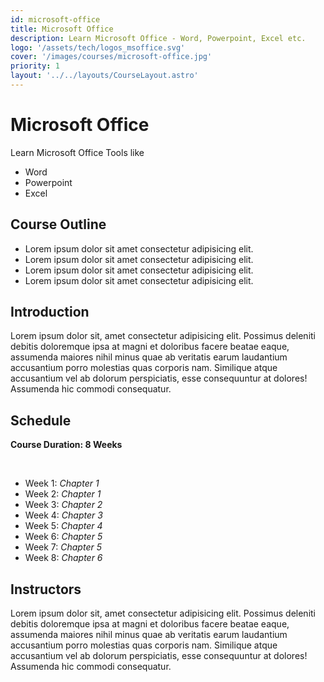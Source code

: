 ```yaml
---
id: microsoft-office
title: Microsoft Office
description: Learn Microsoft Office - Word, Powerpoint, Excel etc.
logo: '/assets/tech/logos_msoffice.svg'
cover: '/images/courses/microsoft-office.jpg'
priority: 1
layout: '../../layouts/CourseLayout.astro'
---
```


# Microsoft Office

Learn Microsoft Office Tools like

- Word
- Powerpoint
- Excel

## Course Outline

- Lorem ipsum dolor sit amet consectetur adipisicing elit.
- Lorem ipsum dolor sit amet consectetur adipisicing elit.
- Lorem ipsum dolor sit amet consectetur adipisicing elit.
- Lorem ipsum dolor sit amet consectetur adipisicing elit.

## Introduction

Lorem ipsum dolor sit, amet consectetur adipisicing elit. Possimus deleniti debitis doloremque ipsa at magni et doloribus facere beatae eaque, assumenda maiores nihil minus quae ab veritatis earum laudantium accusantium porro molestias quas corporis nam. Similique atque accusantium vel ab dolorum perspiciatis, esse consequuntur at dolores! Assumenda hic commodi consequatur.

## Schedule

**Course Duration: 8 Weeks**

<br />

- Week 1: _Chapter 1_
- Week 2: _Chapter 1_
- Week 3: _Chapter 2_
- Week 4: _Chapter 3_
- Week 5: _Chapter 4_
- Week 6: _Chapter 5_
- Week 7: _Chapter 5_
- Week 8: _Chapter 6_

## Instructors

Lorem ipsum dolor sit, amet consectetur adipisicing elit. Possimus deleniti debitis doloremque ipsa at magni et doloribus facere beatae eaque, assumenda maiores nihil minus quae ab veritatis earum laudantium accusantium porro molestias quas corporis nam. Similique atque accusantium vel ab dolorum perspiciatis, esse consequuntur at dolores! Assumenda hic commodi consequatur.
